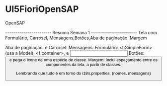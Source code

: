 # UI5FioriOpenSAP
OpenSAP

----------------------- Resumo Semana 1 ----------------------- 
Tela com Formulário, Carrosel, Mensagens,Botões,Aba de paginação, Margem

Aba de paginação: <IconTabBar> e <IconTabFilter>
Carrosel: <Carrosel>
Mensagens: <MessageStrip>
Formulário: <f:SimpleForm> (usa a Model), <f:container>, <Label> e <Input>
Botões: <Button> e pega o ícone de uma espécie de classe.
Margem: Inclui espaçamento entre os componentes da tela, a partir de classes.

Lembrando que tudo é em torno do i18n.properties. (nomes, mensagens)
